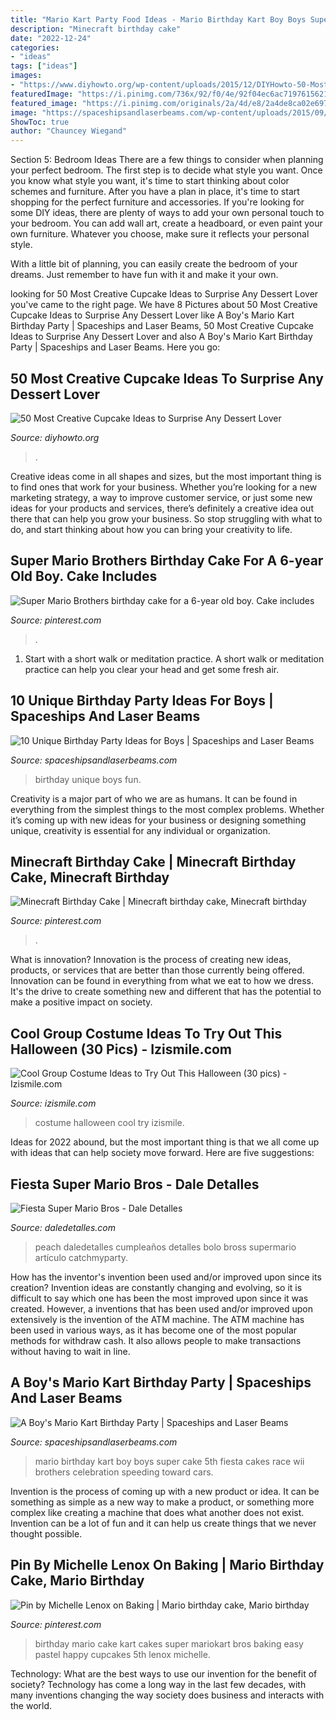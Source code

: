 ```yaml
---
title: "Mario Kart Party Food Ideas - Mario Birthday Kart Boy Boys Super Cake 5th Fiesta Cakes Race Wii Brothers Celebration Speeding Toward Cars"
description: "Minecraft birthday cake"
date: "2022-12-24"
categories:
- "ideas"
tags: ["ideas"]
images:
- "https://www.diyhowto.org/wp-content/uploads/2015/12/DIYHowto-50-Most-Creative-Cupcake-Ideas-to-Surprise-Any-Dessert-Lover16-600x901.jpg"
featuredImage: "https://i.pinimg.com/736x/92/f0/4e/92f04ec6ac7197615621912e0182c45a.jpg"
featured_image: "https://i.pinimg.com/originals/2a/4d/e8/2a4de8ca02e69720b79e427a40c8bd3f.jpg"
image: "https://spaceshipsandlaserbeams.com/wp-content/uploads/2015/09/boys-mario-kart-birthday-party-ideas.jpg"
ShowToc: true
author: "Chauncey Wiegand"
---
```



Section 5: Bedroom Ideas
There are a few things to consider when planning your perfect bedroom. The first step is to decide what style you want. Once you know what style you want, it's time to start thinking about color schemes and furniture. After you have a plan in place, it's time to start shopping for the perfect furniture and accessories.
If you're looking for some DIY ideas, there are plenty of ways to add your own personal touch to your bedroom. You can add wall art, create a headboard, or even paint your own furniture. Whatever you choose, make sure it reflects your personal style.

With a little bit of planning, you can easily create the bedroom of your dreams. Just remember to have fun with it and make it your own.

	

		
looking for 50 Most Creative Cupcake Ideas to Surprise Any Dessert Lover you've came to the right page. We have 8 Pictures about 50 Most Creative Cupcake Ideas to Surprise Any Dessert Lover like A Boy&#039;s Mario Kart Birthday Party | Spaceships and Laser Beams, 50 Most Creative Cupcake Ideas to Surprise Any Dessert Lover and also A Boy&#039;s Mario Kart Birthday Party | Spaceships and Laser Beams. Here you go:
		
    
## 50 Most Creative Cupcake Ideas To Surprise Any Dessert Lover

<img loading=lazy src="https://www.diyhowto.org/wp-content/uploads/2015/12/DIYHowto-50-Most-Creative-Cupcake-Ideas-to-Surprise-Any-Dessert-Lover16-600x901.jpg" onerror="this.onerror=null;this.src='https://tse3.mm.bing.net/th?id=OIP.txM8EH82CmfCLMeYZeSvhAHaLH&amp;pid=15.1';" alt="50 Most Creative Cupcake Ideas to Surprise Any Dessert Lover">

_Source: diyhowto.org_

>. 

	

Creative ideas come in all shapes and sizes, but the most important thing is to find ones that work for your business. Whether you’re looking for a new marketing strategy, a way to improve customer service, or just some new ideas for your products and services, there’s definitely a creative idea out there that can help you grow your business. So stop struggling with what to do, and start thinking about how you can bring your creativity to life.

    
## Super Mario Brothers Birthday Cake For A 6-year Old Boy. Cake Includes

<img loading=lazy src="https://i.pinimg.com/736x/92/f0/4e/92f04ec6ac7197615621912e0182c45a.jpg" onerror="this.onerror=null;this.src='https://tse4.mm.bing.net/th?id=OIP.f0ZtLSljw5-9q_NT_bx_pAHaKs&amp;pid=15.1';" alt="Super Mario Brothers birthday cake for a 6-year old boy. Cake includes">

_Source: pinterest.com_

>. 

	

1. Start with a short walk or meditation practice. A short walk or meditation practice can help you clear your head and get some fresh air.

    
## 10 Unique Birthday Party Ideas For Boys | Spaceships And Laser Beams

<img loading=lazy src="http://spaceshipsandlaserbeams.com/wp-content/uploads/2015/09/unique-birthday-party-ideas-for-boys-fun.jpg.jpg" onerror="this.onerror=null;this.src='https://tse4.mm.bing.net/th?id=OIP.y8iO0fvm-BlWaq7WHoPNJQHaLH&amp;pid=15.1';" alt="10 Unique Birthday Party Ideas for Boys | Spaceships and Laser Beams">

_Source: spaceshipsandlaserbeams.com_

>birthday unique boys fun. 

	

Creativity is a major part of who we are as humans. It can be found in everything from the simplest things to the most complex problems. Whether it’s coming up with new ideas for your business or designing something unique, creativity is essential for any individual or organization.

    
## Minecraft Birthday Cake | Minecraft Birthday Cake, Minecraft Birthday

<img loading=lazy src="https://i.pinimg.com/originals/2a/4d/e8/2a4de8ca02e69720b79e427a40c8bd3f.jpg" onerror="this.onerror=null;this.src='https://tse3.mm.bing.net/th?id=OIP.2SOFqoNFHkSEz469HkFg2AHaJ4&amp;pid=15.1';" alt="Minecraft Birthday Cake | Minecraft birthday cake, Minecraft birthday">

_Source: pinterest.com_

>. 

	

What is innovation?
Innovation is the process of creating new ideas, products, or services that are better than those currently being offered. Innovation can be found in everything from what we eat to how we dress. It's the drive to create something new and different that has the potential to make a positive impact on society.

    
## Cool Group Costume Ideas To Try Out This Halloween (30 Pics) - Izismile.com

<img loading=lazy src="https://img.izismile.com/img/img7/20140930/640/cool_group_costume_ideas_to_try_out_this_halloween_640_14.jpg" onerror="this.onerror=null;this.src='https://tse1.mm.bing.net/th?id=OIP.b45OhNemA5UxrL5YqhAbHAHaE3&amp;pid=15.1';" alt="Cool Group Costume Ideas to Try Out This Halloween (30 pics) - Izismile.com">

_Source: izismile.com_

>costume halloween cool try izismile. 

	

Ideas for 2022 abound, but the most important thing is that we all come up with ideas that can help society move forward. Here are five suggestions: 

    
## Fiesta Super Mario Bros - Dale Detalles

<img loading=lazy src="https://i0.wp.com/www.daledetalles.com/wp-content/uploads/2016/02/20-26.jpg?resize=667%2C1000" onerror="this.onerror=null;this.src='https://tse1.mm.bing.net/th?id=OIP.s8ZtXxStX5YzGEfgYdpa_gHaLG&amp;pid=15.1';" alt="Fiesta Super Mario Bros - Dale Detalles">

_Source: daledetalles.com_

>peach daledetalles cumpleaños detalles bolo bross supermario artículo catchmyparty. 

	

How has the inventor's invention been used and/or improved upon since its creation?
Invention ideas are constantly changing and evolving, so it is difficult to say which one has been the most improved upon since it was created. However, a inventions that has been used and/or improved upon extensively is the invention of the ATM machine. The ATM machine has been used in various ways, as it has become one of the most popular methods for withdraw cash. It also allows people to make transactions without having to wait in line.

    
## A Boy&#039;s Mario Kart Birthday Party | Spaceships And Laser Beams

<img loading=lazy src="https://spaceshipsandlaserbeams.com/wp-content/uploads/2015/09/boys-mario-kart-birthday-party-ideas.jpg" onerror="this.onerror=null;this.src='https://tse2.mm.bing.net/th?id=OIP.LYsGSJ-gRnY-gSD1yrcnkAHaLH&amp;pid=15.1';" alt="A Boy&#039;s Mario Kart Birthday Party | Spaceships and Laser Beams">

_Source: spaceshipsandlaserbeams.com_

>mario birthday kart boy boys super cake 5th fiesta cakes race wii brothers celebration speeding toward cars. 

	

Invention is the process of coming up with a new product or idea. It can be something as simple as a new way to make a product, or something more complex like creating a machine that does what another does not exist. Invention can be a lot of fun and it can help us create things that we never thought possible.

    
## Pin By Michelle Lenox On Baking | Mario Birthday Cake, Mario Birthday

<img loading=lazy src="https://i.pinimg.com/736x/c9/c0/20/c9c020bc90cce5a1eee4d07a275e2396--th-birthday-birthday-party-ideas.jpg" onerror="this.onerror=null;this.src='https://tse4.mm.bing.net/th?id=OIP.5s9-yJSfzYConSc7kCLZRwHaJ3&amp;pid=15.1';" alt="Pin by Michelle Lenox on Baking | Mario birthday cake, Mario birthday">

_Source: pinterest.com_

>birthday mario cake kart cakes super mariokart bros baking easy pastel happy cupcakes 5th lenox michelle. 

	

Technology: What are the best ways to use our invention for the benefit of society?
Technology has come a long way in the last few decades, with many inventions changing the way society does business and interacts with the world.

